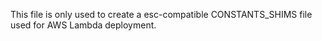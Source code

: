 This file is only used to create a esc-compatible CONSTANTS_SHIMS file used for AWS Lambda deployment. 
